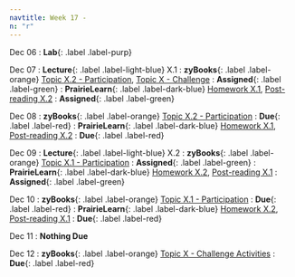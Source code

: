 ```yaml
---
navtitle: Week 17 -
n: "r"
---
```


Dec 06
: **Lab**{: .label .label-purp} [](#)

Dec 07
: **Lecture**{: .label .label-light-blue} X.1
: **zyBooks**{: .label .label-orange} [Topic X.2 - Participation](#), [Topic X - Challenge](#)
    : **Assigned**{: .label .label-green}
: **PrairieLearn**{: .label .label-dark-blue} [Homework X.1](#), [Post-reading X.2](#)
    : **Assigned**{: .label .label-green}


Dec 08
: **zyBooks**{: .label .label-orange} [Topic X.2 - Participation](#)
    : **Due**{: .label .label-red}
: **PrairieLearn**{: .label .label-dark-blue} [Homework X.1](#), [Post-reading X.2](#)
    : **Due**{: .label .label-red}


Dec 09
: **Lecture**{: .label .label-light-blue} X.2
: **zyBooks**{: .label .label-orange} [Topic X.1 - Participation](#)
    : **Assigned**{: .label .label-green}
: **PrairieLearn**{: .label .label-dark-blue} [Homework X.2](#), [Post-reading X.1](#)
    : **Assigned**{: .label .label-green}

Dec 10
: **zyBooks**{: .label .label-orange} [Topic X.1 - Participation](#)
    : **Due**{: .label .label-red}
: **PrairieLearn**{: .label .label-dark-blue} [Homework X.2](#), [Post-reading X.1](#)
    : **Due**{: .label .label-red}

Dec 11
: **Nothing Due**

Dec 12
: **zyBooks**{: .label .label-orange} [Topic X - Challenge Activities](#)
    : **Due**{: .label .label-red}

